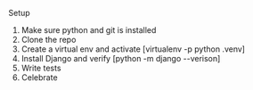 Setup


1. Make sure python and git is installed
2. Clone the repo
3. Create a virtual env and activate \[virtualenv -p python .venv\]
4. Install Django and verify \[python -m django --verison\]
5. Write tests
6. Celebrate


